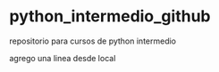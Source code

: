 # python_intermedio_github
repositorio para cursos de python intermedio

agrego una linea desde local

